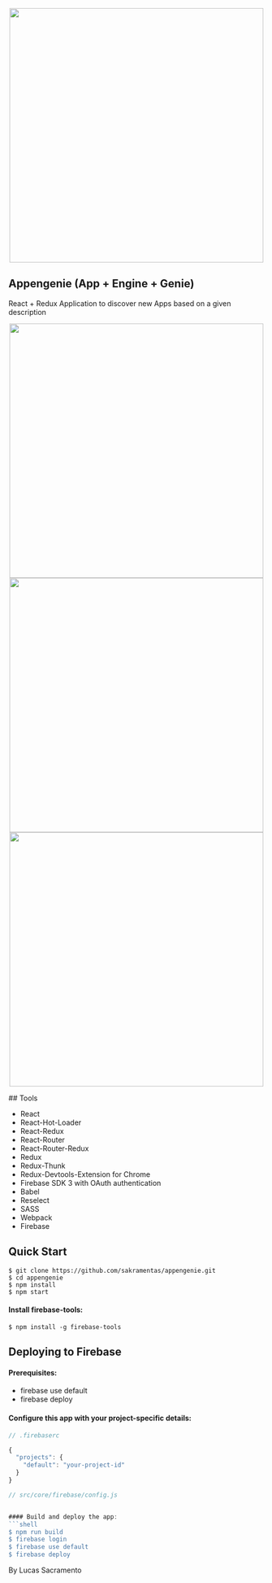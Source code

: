 
<p align="center">
   <img width="500" src="https://user-images.githubusercontent.com/16007048/56063787-2b8aa800-5d68-11e9-8494-83198b675458.png">
 </p>
 
## Appengenie (App + Engine + Genie)
React + Redux Application to discover new Apps based on a given description

<p align="center">
   <img height="500" src="https://user-images.githubusercontent.com/16007048/56063900-7a384200-5d68-11e9-8a2c-8f41a808c651.jpg">
   <img height="500" src="https://user-images.githubusercontent.com/16007048/56064274-7822b300-5d69-11e9-8c1d-610b10f2c585.jpg">
   <img height="500" src="https://user-images.githubusercontent.com/16007048/56063903-7a384200-5d68-11e9-91b7-3c20fd4b7491.jpg">
</p>
## Tools

- React
- React-Hot-Loader
- React-Redux
- React-Router
- React-Router-Redux
- Redux
- Redux-Thunk
- Redux-Devtools-Extension for Chrome
- Firebase SDK 3 with OAuth authentication
- Babel
- Reselect
- SASS
- Webpack
- Firebase


Quick Start
-----------

```shell
$ git clone https://github.com/sakramentas/appengenie.git
$ cd appengenie
$ npm install
$ npm start
```

#### Install firebase-tools:
```shell
$ npm install -g firebase-tools
```

## Deploying to Firebase
#### Prerequisites:
- firebase use default
- firebase deploy

#### Configure this app with your project-specific details:
```javascript
// .firebaserc

{
  "projects": {
    "default": "your-project-id"
  }
}
```
```javascript
// src/core/firebase/config.js


#### Build and deploy the app:
```shell
$ npm run build
$ firebase login
$ firebase use default
$ firebase deploy
```

By Lucas Sacramento
